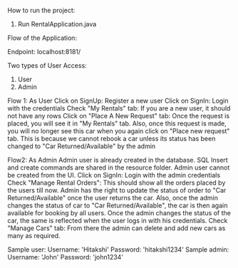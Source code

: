 

How to run the project: 

1. Run RentalApplication.java

Flow of the Application:

Endpoint: localhost:8181/

Two types of User Access:
1. User
2. Admin

Flow 1: As User
Click on SignUp: Register a new user
Click on SignIn: Login with the credentials
Check "My Rentals" tab: If you are a new user, it should not have any rows
Click on "Place A New Request" tab: Once the request is placed, you will see it in "My Rentals" tab. Also, once this request is made, you will no longer see this car 
when you again click on "Place new request" tab. This is because we cannot rebook a car unless its status has been changed to "Car Returned/Available" by the admin

Flow2: As Admin
Admin user is already created in the database. SQL Insert and create commands are shared in the resource folder. Admin user cannot be created from the UI.
Click on SignIn: Login with the admin credentials
Check "Manage Rental Orders": This should show all the orders placed by the users till now. Admin has the right to update the status of order to "Car Returned/Available" once the user returns the car. Also, once the admin changes the status of car to "Car Returned/Available", the car is then again available for booking by all users.
Once the admin changes the status of the car, the same is reflected when the user logs in with his credentials.
Check "Manage Cars" tab: From there the admin can delete and add new cars as many as required.

Sample user: Username: 'Hitakshi' Password: 'hitakshi1234' 
Sample admin: Username: 'John' Password: 'john1234' 
